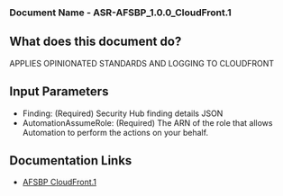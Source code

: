 ### Document Name - ASR-AFSBP_1.0.0_CloudFront.1
## What does this document do?
APPLIES OPINIONATED STANDARDS AND LOGGING TO CLOUDFRONT

## Input Parameters
* Finding: (Required) Security Hub finding details JSON
* AutomationAssumeRole: (Required) The ARN of the role that allows Automation to perform the actions on your behalf.

## Documentation Links
* [AFSBP CloudFront.1](https://docs.aws.amazon.com/securityhub/latest/userguide/securityhub-standards-fsbp-controls.html#fsbp-cloudfront-1)
